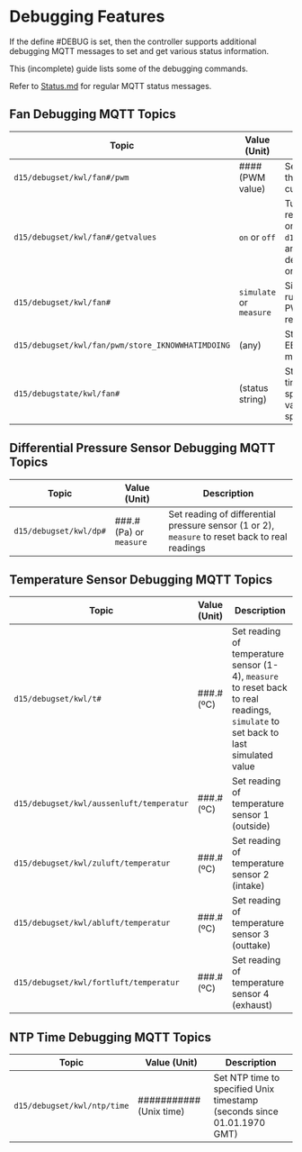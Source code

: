 # Debugging Features

If the define \#DEBUG is set, then the controller supports additional debugging
MQTT messages to set and get various status information.

This (incomplete) guide lists some of the debugging commands.

Refer to [Status.md](Status.md) for regular MQTT status messages.


## Fan Debugging MQTT Topics

Topic                          | Value (Unit)      | Description
------------------------------ | ----------------- | --------------------------------------
`d15/debugset/kwl/fan#/pwm`    | #### (PWM value)  | Set PWM value driving the fan (1 or 2) for the current mode
`d15/debugset/kwl/fan#/getvalues` | `on` or `off`  | Turn MQTT debug reporting for fan (1 or 2) on or off (via `d15/debugstate/kwl/fan#`), any other value causes debug info to be sent once, if debugging is off
`d15/debugset/kwl/fan#`        | `simulate` or `measure` | Simulate fan (1 or 2) running at RPM 10 * PWM or to reset to real readings
`d15/debugset/kwl/fan/pwm/store_IKNOWWHATIMDOING` | (any) | Store PWM values to EEPROM for the current mode
`d15/debugstate/kwl/fan#`      | (status string)   | Status of fan (1 or 2), with timestamp, desired/actual speed difference, PWM value, desired and current speed


## Differential Pressure Sensor Debugging MQTT Topics

Topic                          | Value (Unit)            | Description
------------------------------ | ----------------------- | ---------------------------------
`d15/debugset/kwl/dp#`         | ###.# (Pa) or `measure` | Set reading of differential pressure sensor (1 or 2), `measure` to reset back to real readings


## Temperature Sensor Debugging MQTT Topics

Topic                                    | Value (Unit) | Description
---------------------------------------- | ------------ | ----------------------------------
`d15/debugset/kwl/t#`                    | ###.# (ºC)   | Set reading of temperature sensor (1-4), `measure` to reset back to real readings, `simulate` to set back to last simulated value
`d15/debugset/kwl/aussenluft/temperatur` | ###.# (ºC)   | Set reading of temperature sensor 1 (outside)
`d15/debugset/kwl/zuluft/temperatur`     | ###.# (ºC)   | Set reading of temperature sensor 2 (intake)
`d15/debugset/kwl/abluft/temperatur`     | ###.# (ºC)   | Set reading of temperature sensor 3 (outtake)
`d15/debugset/kwl/fortluft/temperatur`   | ###.# (ºC)   | Set reading of temperature sensor 4 (exhaust)


## NTP Time Debugging MQTT Topics

Topic                          | Value (Unit)            | Description
------------------------------ | ----------------------- | ---------------------------------
`d15/debugset/kwl/ntp/time`    | ########### (Unix time) | Set NTP time to specified Unix timestamp (seconds since 01.01.1970 GMT)

